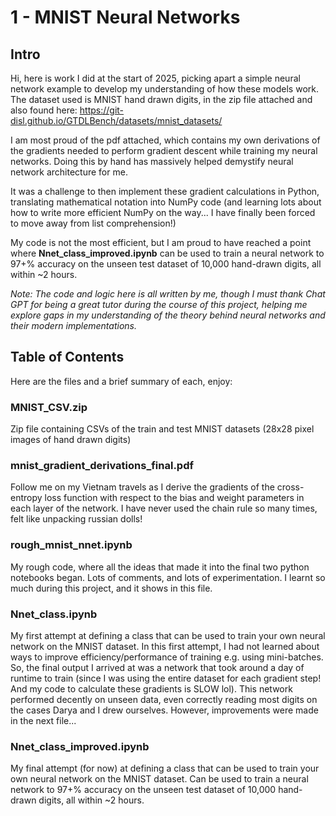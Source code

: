 # 1 - MNIST Neural Networks
## Intro
Hi, here is work I did at the start of 2025, picking apart a simple neural network example to develop my understanding of how these models work. The dataset used is MNIST hand drawn digits, in the zip file attached and also found here: https://git-disl.github.io/GTDLBench/datasets/mnist_datasets/

I am most proud of the pdf attached, which contains my own derivations of the gradients needed to perform gradient descent while training my neural networks. Doing this by hand has massively helped demystify neural network architecture for me.

It was a challenge to then implement these gradient calculations in Python, translating mathematical notation into NumPy code (and learning lots about how to write more efficient NumPy on the way... I have finally been forced to move away from list comprehension!)

My code is not the most efficient, but I am proud to have reached a point where **Nnet_class_improved.ipynb** can be used to train a neural network to 97+% accuracy on the unseen test dataset of 10,000 hand-drawn digits, all within ~2 hours.

*Note: The code and logic here is all written by me, though I must thank Chat GPT for being a great tutor during the course of this project, helping me explore gaps in my understanding of the theory behind neural networks and their modern implementations.*

## Table of Contents
Here are the files and a brief summary of each, enjoy:
### MNIST_CSV.zip
Zip file containing CSVs of the train and test MNIST datasets (28x28 pixel images of hand drawn digits)

### mnist_gradient_derivations_final.pdf
Follow me on my Vietnam travels as I derive the gradients of the cross-entropy loss function with respect to the bias and weight parameters in each layer of the network. I have never used the chain rule so many times, felt like unpacking russian dolls!

### rough_mnist_nnet.ipynb
My rough code, where all the ideas that made it into the final two python notebooks began. Lots of comments, and lots of experimentation. I learnt so much during this project, and it shows in this file.

### Nnet_class.ipynb
My first attempt at defining a class that can be used to train your own neural network on the MNIST dataset. In this first attempt, I had not learned about ways to improve efficiency/performance of training e.g. using mini-batches. So, the final output I arrived at was a network that took around a day of runtime to train (since I was using the entire dataset for each gradient step! And my code to calculate these gradients is SLOW lol). This network performed decently on unseen data, even correctly reading most digits on the cases Darya and I drew ourselves. However, improvements were made in the next file...

### Nnet_class_improved.ipynb
My final attempt (for now) at defining a class that can be used to train your own neural network on the MNIST dataset. Can be used to train a neural network to 97+% accuracy on the unseen test dataset of 10,000 hand-drawn digits, all within ~2 hours. 
